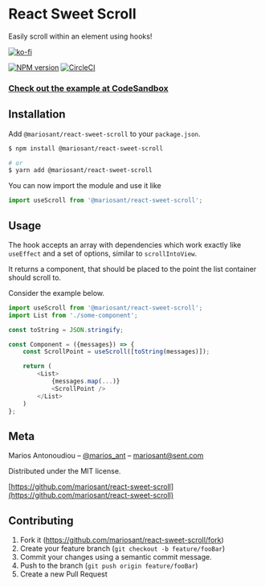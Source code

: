 # React Sweet Scroll

Easily scroll within an element using hooks!

[![ko-fi](https://www.ko-fi.com/img/githubbutton_sm.svg)](https://ko-fi.com/M4M7W45W)

[![NPM version](https://img.shields.io/npm/v/@mariosant/react-sweet-scroll.svg)](https://www.npmjs.com/package/@mariosant/react-sweet-scroll)
[![CircleCI](https://circleci.com/gh/mariosant/react-sweet-scroll/tree/master.svg?style=svg)](https://circleci.com/gh/mariosant/react-sweet-scroll/tree/master)

### [Check out the example at CodeSandbox](https://codesandbox.io/s/mrvk2qlqp)

## Installation

Add `@mariosant/react-sweet-scroll` to your `package.json`.

```bash
$ npm install @mariosant/react-sweet-scroll

# or
$ yarn add @mariosant/react-sweet-scroll
```

You can now import the module and use it like

```javascript
import useScroll from '@mariosant/react-sweet-scroll';
```

## Usage

The hook accepts an array with dependencies which work exactly like `useEffect` and a set of options, similar to `scrollIntoView`.

It returns a component, that should be placed to the point the list container should scroll to.

Consider the example below.

```javascript
import useScroll from '@mariosant/react-sweet-scroll';
import List from './some-component';

const toString = JSON.stringify;

const Component = ({messages}) => {
    const ScrollPoint = useScroll([toString(messages)]);

    return (
        <List>
            {messages.map(...)}
            <ScrollPoint />
        </List>
    )
};
```

## Meta

Marios Antonoudiou – [@marios_ant](https://twitter.com/marios_ant) – mariosant@sent.com

Distributed under the MIT license.

[https://github.com/mariosant/react-sweet-scroll](https://github.com/mariosant/react-sweet-scroll)

## Contributing

1. Fork it (<https://github.com/mariosant/react-sweet-scroll/fork>)
2. Create your feature branch (`git checkout -b feature/fooBar`)
3. Commit your changes using a semantic commit message.
4. Push to the branch (`git push origin feature/fooBar`)
5. Create a new Pull Request
